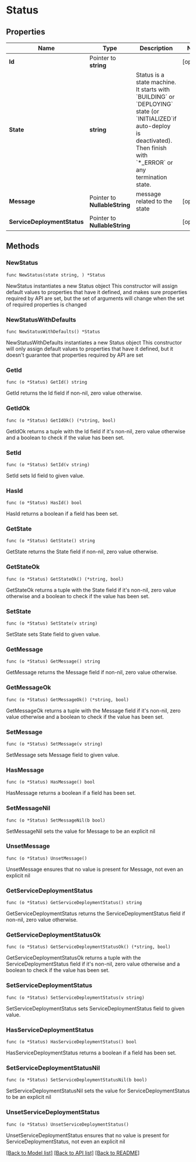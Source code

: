 # Status

## Properties

Name | Type | Description | Notes
------------ | ------------- | ------------- | -------------
**Id** | Pointer to **string** |  | [optional] 
**State** | **string** | Status is a state machine. It starts with &#x60;BUILDING&#x60; or &#x60;DEPLOYING&#x60; state (or &#x60;INITIALIZED&#x60;if auto-deploy is deactivated). Then finish with &#x60;*_ERROR&#x60; or any termination state.  | 
**Message** | Pointer to **NullableString** | message related to the state | [optional] 
**ServiceDeploymentStatus** | Pointer to **NullableString** |  | [optional] 

## Methods

### NewStatus

`func NewStatus(state string, ) *Status`

NewStatus instantiates a new Status object
This constructor will assign default values to properties that have it defined,
and makes sure properties required by API are set, but the set of arguments
will change when the set of required properties is changed

### NewStatusWithDefaults

`func NewStatusWithDefaults() *Status`

NewStatusWithDefaults instantiates a new Status object
This constructor will only assign default values to properties that have it defined,
but it doesn't guarantee that properties required by API are set

### GetId

`func (o *Status) GetId() string`

GetId returns the Id field if non-nil, zero value otherwise.

### GetIdOk

`func (o *Status) GetIdOk() (*string, bool)`

GetIdOk returns a tuple with the Id field if it's non-nil, zero value otherwise
and a boolean to check if the value has been set.

### SetId

`func (o *Status) SetId(v string)`

SetId sets Id field to given value.

### HasId

`func (o *Status) HasId() bool`

HasId returns a boolean if a field has been set.

### GetState

`func (o *Status) GetState() string`

GetState returns the State field if non-nil, zero value otherwise.

### GetStateOk

`func (o *Status) GetStateOk() (*string, bool)`

GetStateOk returns a tuple with the State field if it's non-nil, zero value otherwise
and a boolean to check if the value has been set.

### SetState

`func (o *Status) SetState(v string)`

SetState sets State field to given value.


### GetMessage

`func (o *Status) GetMessage() string`

GetMessage returns the Message field if non-nil, zero value otherwise.

### GetMessageOk

`func (o *Status) GetMessageOk() (*string, bool)`

GetMessageOk returns a tuple with the Message field if it's non-nil, zero value otherwise
and a boolean to check if the value has been set.

### SetMessage

`func (o *Status) SetMessage(v string)`

SetMessage sets Message field to given value.

### HasMessage

`func (o *Status) HasMessage() bool`

HasMessage returns a boolean if a field has been set.

### SetMessageNil

`func (o *Status) SetMessageNil(b bool)`

 SetMessageNil sets the value for Message to be an explicit nil

### UnsetMessage
`func (o *Status) UnsetMessage()`

UnsetMessage ensures that no value is present for Message, not even an explicit nil
### GetServiceDeploymentStatus

`func (o *Status) GetServiceDeploymentStatus() string`

GetServiceDeploymentStatus returns the ServiceDeploymentStatus field if non-nil, zero value otherwise.

### GetServiceDeploymentStatusOk

`func (o *Status) GetServiceDeploymentStatusOk() (*string, bool)`

GetServiceDeploymentStatusOk returns a tuple with the ServiceDeploymentStatus field if it's non-nil, zero value otherwise
and a boolean to check if the value has been set.

### SetServiceDeploymentStatus

`func (o *Status) SetServiceDeploymentStatus(v string)`

SetServiceDeploymentStatus sets ServiceDeploymentStatus field to given value.

### HasServiceDeploymentStatus

`func (o *Status) HasServiceDeploymentStatus() bool`

HasServiceDeploymentStatus returns a boolean if a field has been set.

### SetServiceDeploymentStatusNil

`func (o *Status) SetServiceDeploymentStatusNil(b bool)`

 SetServiceDeploymentStatusNil sets the value for ServiceDeploymentStatus to be an explicit nil

### UnsetServiceDeploymentStatus
`func (o *Status) UnsetServiceDeploymentStatus()`

UnsetServiceDeploymentStatus ensures that no value is present for ServiceDeploymentStatus, not even an explicit nil

[[Back to Model list]](../README.md#documentation-for-models) [[Back to API list]](../README.md#documentation-for-api-endpoints) [[Back to README]](../README.md)



